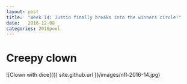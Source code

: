 ```yaml
---
layout: post
title:  "Week 14: Justin finally breaks into the winners circle!"
date:   2016-12-08
categories: 2016pool
---
```

# Creepy clown<br/>
![Clown with dice]({{ site.github.url }}/images/nfl-2016-14.jpg)
